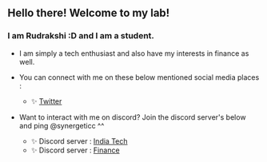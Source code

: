 ## Hello there! Welcome to my lab!
### I am Rudrakshi :D and I am a student. 
- I am simply a tech enthusiast and also have my interests in finance as well. 
- You can connect with me on these below mentioned social media places :
  - ✨ [Twitter](https://twitter.com/synergeticcc)

- Want to interact with me on discord? Join the discord server's below and ping @synergeticc ^^
  - ✨ Discord server : [India Tech](https://discord.gg/indiatech)
  - ✨ Discord server : [Finance](https://discord.gg/indianstreetbets)

<!---
rudErakshi/rudErakshi is a ✨ special ✨ repository because its `README.md` (this file) appears on your GitHub profile.
You can click the Preview link to take a look at your changes.
--->
